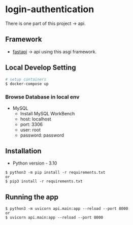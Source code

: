 # login-authentication

There is one part of this project -> api.

## Framework
 - [fastapi](https://fastapi.tiangolo.com/) -> api using this asgi framework.

## Local Develop Setting

```bash
# setup containers
$ docker-compose up
```

### Browse Database in local env

* MySQL
  - Install MySQL WorkBench
  - host: localhost
  - port: 3306
  - user: root
  - password: password


## Installation

* Python version - 3.10

```
$ python3 -m pip install -r requirements.txt
or
$ pip3 install -r requirements.txt
```

## Running the app

```
$ python3 -m uvicorn api.main:app --reload --port 8000
or
$ uvicorn api.main:app --reload --port 8000
```
